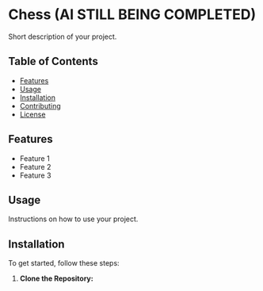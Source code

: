 # Chess (**AI STILL BEING COMPLETED**)

Short description of your project.

## Table of Contents

- [Features](#features)
- [Usage](#usage)
- [Installation](#installation)
- [Contributing](#contributing)
- [License](#license)

## Features

- Feature 1
- Feature 2
- Feature 3

## Usage

Instructions on how to use your project.

## Installation

To get started, follow these steps:

1. **Clone the Repository:**

